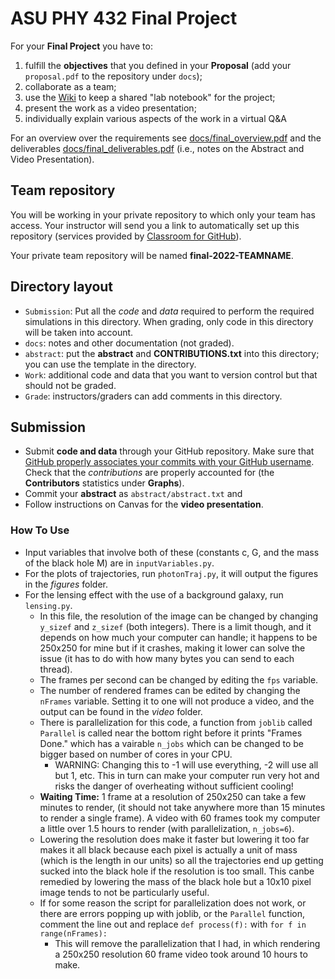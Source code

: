 # ASU PHY 432 Final Project #

For your **Final Project** you have to:

1. fulfill the **objectives** that you defined in your **Proposal**
   (add your `proposal.pdf` to the repository under `docs`);
2. collaborate as a team;
3. use the [Wiki](wiki) to keep a shared "lab notebook" for the project;
4. present the work as a video presentation;
5. individually explain various aspects of the work in a virtual Q&A

For an overview over the requirements see
[docs/final_overview.pdf](docs/final_overview.pdf) and the
deliverables
[docs/final_deliverables.pdf](docs/final_deliverables.pdf) (i.e.,
notes on the Abstract and Video Presentation).

## Team repository
You will be working in your private repository to which only your team
has access. Your instructor will send you a link to automatically set
up this repository (services provided by
[Classroom for GitHub](https://classroom.github.com/)).

Your private team repository will be named **final-2022-TEAMNAME**.



## Directory layout

* `Submission`: Put all the *code* and *data* required to perform the required
   simulations in this directory. When grading, only code in this
   directory will be taken into account.
* `docs`: notes and other documentation (not graded).
* `abstract`: put the **abstract** and **CONTRIBUTIONS.txt** into this directory; you can
   use the template in the directory.
* `Work`: additional code and data that you want to version control
   but that should not be graded.
* `Grade`: instructors/graders can add comments in this directory.
  

## Submission

* Submit **code and data** through your GitHub repository. Make sure that
  [GitHub properly associates your commits with your GitHub username](https://help.github.com/articles/why-are-my-commits-linked-to-the-wrong-user/). Check
  that the *contributions* are properly accounted
  for (the **Contributors** statistics under **Graphs**).
* Commit your **abstract** as `abstract/abstract.txt` and 
* Follow instructions on Canvas for the **video presentation**.


### How To Use
* Input variables that involve both of these (constants c, G, and the mass of the black hole M) are in `inputVariables.py`.
* For the plots of trajectories, run `photonTraj.py`, it will output the figures in the *figures* folder. 
* For the lensing effect with the use of a background galaxy, run `lensing.py`.
	- In this file, the resolution of the image can be changed by changing `y_sizef` and `z_sizef` (both integers). There is a limit though, and it depends on how much your computer can handle; it happens to be 250x250 for mine but if it crashes, making it lower can solve the issue (it has to do with how many bytes you can send to each thread).
	- The frames per second can be changed by editing the `fps` variable. 
	- The number of rendered frames can be edited by changing the `nFrames` variable. Setting it to one will not produce a video, and the output can be found in the *video* folder.
	- There is parallelization for this code, a function from `joblib` called `Parallel` is called near the bottom right before it prints "Frames Done." which has a vairable `n_jobs` which can be changed to be bigger based on number of cores in your CPU. 
		- WARNING: Changing this to -1 will use everything, -2 will use all but 1, etc. This in turn can make your computer run very hot and risks the danger of overheating without sufficient cooling!
	- **Waiting Time:** 1 frame at a resolution of 250x250 can take a few minutes to render, (it should not take anywhere more than 15 minutes to render a single frame). A video with 60 frames took my computer a little over 1.5 hours to render (with parallelization, `n_jobs=6`). 
	- Lowering the resolution does make it faster but lowering it too far makes it all black because each pixel is actually a unit of mass (which is the length in our units) so all the trajectories end up getting sucked into the black hole if the resolution is too small. This canbe remedied by lowering the mass of the black hole but a 10x10 pixel image tends to not be particularly useful.
	- If for some reason the script for parallelization does not work, or there are errors popping up with joblib, or the `Parallel` function, comment the line out and replace `def process(f):` with `for f in range(nFrames):`
		- This will remove the parallelization that I had, in which rendering a 250x250 resolution 60 frame video took around 10 hours to make.
